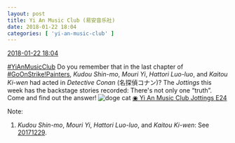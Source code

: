 ```yaml
---
layout: post
title: Yi An Music Club (易安音乐社)
date: 2018-01-22 18:04
categories: [ 'yi-an-music-club' ]
---
```


<div class="weibo-info">
  <a href="https://weibo.com/6094546964/FFyNleNNv">2018-01-22 18:04</a>
</div>

[#YiAnMusicClub](https://weibo.com/p/100808beae2e3e05b17b64f63ebedca39f19b2/super_index) Do you remember that in the last chapter of [#GoOnStrike!Painters](https://weibo.com/p/100808ad2ad3cf7e06a459fb351ed63af5b2bb), *Kudou Shin-mo*, *Mouri Yi*, *Hattori Luo-luo*, and *Kaitou Ki-wen* had acted in *Detective Conan* (名探偵コナン)? The *Jottings* this week has the backstage stories recorded: There's not only one “truth”. Come and find out the answer! ![doge cat](https://img.t.sinajs.cn/t4/appstyle/expression/ext/normal/4a/mm_org.gif) [◉ Yi An Music Club Jottings E24](https://www.bilibili.com/video/av18582687/)

<!-- more -->

Note:
1. *Kudou Shin-mo*, *Mouri Yi*, *Hattori Luo-luo*, and *Kaitou Ki-wen*: See [20171229](20171229.html).
